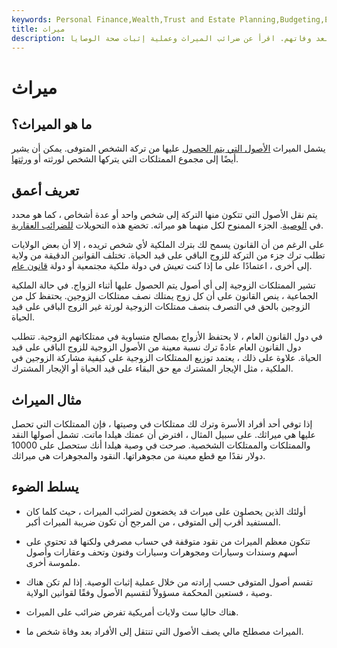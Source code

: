 ```yaml
---
keywords: Personal Finance,Wealth,Trust and Estate Planning,Budgeting,Estate tax,Heirs,Inheritance,Marriage,Probate,Savings,Will
title: ميراث
description: يشير الميراث إلى الأصول التي يتركها الشخص للآخرين بعد وفاتهم. اقرأ عن ضرائب الميراث وعملية إثبات صحة الوصايا.
---
```


# ميراث
## ما هو الميراث؟

يشمل الميراث [الأصول التي يتم الحصول](/assets) عليها من تركة الشخص المتوفى. يمكن أن يشير أيضًا إلى مجموع الممتلكات التي يتركها الشخص لورثته أو [ورثتها](/heir).

## تعريف أعمق

يتم نقل الأصول التي تتكون منها التركة إلى شخص واحد أو عدة أشخاص ، كما هو محدد في [الوصية](/will). الجزء الممنوح لكل منهما هو ميراثه. تخضع هذه التحويلات [للضرائب العقارية](/estatetax).

على الرغم من أن القانون يسمح لك بترك الملكية لأي شخص تريده ، إلا أن بعض الولايات تطلب ترك جزء من التركة للزوج الباقي على قيد الحياة. تختلف القوانين الدقيقة من ولاية إلى أخرى ، اعتمادًا على ما إذا كنت تعيش في دولة ملكية مجتمعية أو دولة [قانون عام](/common-law).

تشير الممتلكات الزوجية إلى أي أصول يتم الحصول عليها أثناء الزواج. في حالة الملكية الجماعية ، ينص القانون على أن كل زوج يمتلك نصف ممتلكات الزوجين. يحتفظ كل من الزوجين بالحق في التصرف بنصف ممتلكات الزوجية لورثة غير الزوج الباقي على قيد الحياة.

في دول القانون العام ، لا يحتفظ الأزواج بمصالح متساوية في ممتلكاتهم الزوجية. تتطلب دول القانون العام عادةً ترك نسبة معينة من الأصول الزوجية للزوج الباقي على قيد الحياة. علاوة على ذلك ، يعتمد توزيع الممتلكات الزوجية على كيفية مشاركة الزوجين في الملكية ، مثل الإيجار المشترك مع حق البقاء على قيد الحياة أو الإيجار المشترك.

## مثال الميراث

إذا توفي أحد أفراد الأسرة وترك لك ممتلكات في وصيتها ، فإن الممتلكات التي تحصل عليها هي ميراثك. على سبيل المثال ، افترض أن عمتك هيلدا ماتت. تشمل أصولها النقد والممتلكات والممتلكات الشخصية. صرحت في وصية هيلدا أنك ستحصل على 10000 دولار نقدًا مع قطع معينة من مجوهراتها. النقود والمجوهرات هي ميراثك.

## يسلط الضوء

- أولئك الذين يحصلون على ميراث قد يخضعون لضرائب الميراث ، حيث كلما كان المستفيد أقرب إلى المتوفى ، من المرجح أن تكون ضريبة الميراث أكبر.

- تتكون معظم الميراث من نقود متوقفة في حساب مصرفي ولكنها قد تحتوي على أسهم وسندات وسيارات ومجوهرات وسيارات وفنون وتحف وعقارات وأصول ملموسة أخرى.

- تقسم أصول المتوفى حسب إرادته من خلال عملية إثبات الوصية. إذا لم تكن هناك وصية ، فستعين المحكمة مسؤولاً لتقسيم الأصول وفقًا لقوانين الولاية.

- هناك حاليا ست ولايات أمريكية تفرض ضرائب على الميراث.

- الميراث مصطلح مالي يصف الأصول التي تنتقل إلى الأفراد بعد وفاة شخص ما.

